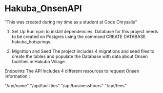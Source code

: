 # Hakuba_OnsenAPI
 “This was created during my time as a student at Code Chrysalis”
 
 
 1. Set Up
Run npm to install dependencies.
Database for this project needs to be created on Postgres using the command CREATE DATABASE hakuba_hotsprings.

2. Migration and Seed 
The project includes 4 migrations and seed files to create the tables and populate the Database with data about Onsen facilities in Hakuba Village. 

Endpoints
The API includes 4 different resources to request Onsen information : 

"/api/name"
"/api/facilities"
"/api/businesshours"
"/api/fees"




